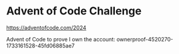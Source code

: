 # Advent of Code Challenge #

https://adventofcode.com/2024

Advent of Code to prove I own the account:
ownerproof-4520270-1733161528-45fd06885ae7
